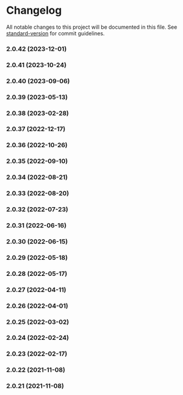# Changelog

All notable changes to this project will be documented in this file. See [standard-version](https://github.com/conventional-changelog/standard-version) for commit guidelines.

### 2.0.42 (2023-12-01)

### 2.0.41 (2023-10-24)

### 2.0.40 (2023-09-06)

### 2.0.39 (2023-05-13)

### 2.0.38 (2023-02-28)

### 2.0.37 (2022-12-17)

### 2.0.36 (2022-10-26)

### 2.0.35 (2022-09-10)

### 2.0.34 (2022-08-21)

### 2.0.33 (2022-08-20)

### 2.0.32 (2022-07-23)

### 2.0.31 (2022-06-16)

### 2.0.30 (2022-06-15)

### 2.0.29 (2022-05-18)

### 2.0.28 (2022-05-17)

### 2.0.27 (2022-04-11)

### 2.0.26 (2022-04-01)

### 2.0.25 (2022-03-02)

### 2.0.24 (2022-02-24)

### 2.0.23 (2022-02-17)

### 2.0.22 (2021-11-08)

### 2.0.21 (2021-11-08)
